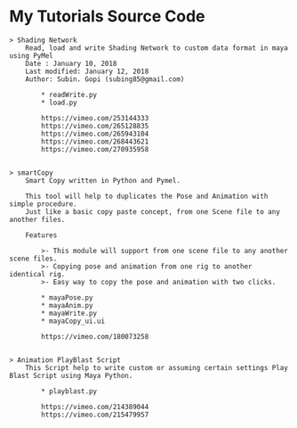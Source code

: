 
# My Tutorials Source Code

	> Shading Network
		Read, load and write Shading Network to custom data format in maya using PyMel
		Date : January 10, 2018
		Last modified: January 12, 2018
		Author: Subin. Gopi (subing85@gmail.com)
		
			* readWrite.py		
			* load.py
			
			https://vimeo.com/253144333
			https://vimeo.com/265128835
			https://vimeo.com/265943104			
			https://vimeo.com/268443621
			https://vimeo.com/270935958		
			

	> smartCopy
		Smart Copy written in Python and Pymel.

		This tool will help to duplicates the Pose and Animation with simple procedure.
		Just like a basic copy paste concept, from one Scene file to any another files. 

		Features

			>- This module will support from one scene file to any another scene files.
			>- Copying pose and animation from one rig to another identical rig.	
			>- Easy way to copy the pose and animation with two clicks.		

			* mayaPose.py
			* mayaAnim.py
			* mayaWrite.py
			* mayaCopy_ui.ui			
			
			https://vimeo.com/180073258		
			
			
	> Animation PlayBlast Script
		This Script help to write custom or assuming certain settings Play Blast Script using Maya Python. 

			* playblast.py
			
			https://vimeo.com/214389044
			https://vimeo.com/215479957